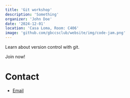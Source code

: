 ```yaml
---
title: 'Git workshop'
description: 'Something'
organizer: 'John Doe'
date: '2024-12-01'
location: 'Casa Loma, Room: C406'
image: 'github.com/gbccsclub/website/img/code-jam.png'
---
```


Learn about version control with git.

Join now!

# Contact

- [Email]()
